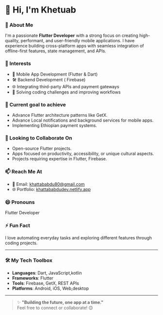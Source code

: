 # 👋 Hi, I'm Khetuab

### 🚀 About Me
I'm a passionate **Flutter Developer** with a strong focus on creating high-quality, performant, and user-friendly mobile applications.
I have experience building cross-platform apps with seamless integration of offline-first features, state management, and APIs. 

### 👀 Interests
- 📱 Mobile App Development (Flutter & Dart)
- 🛠️ Backend Development ( Firebase)
- 🌐 Integrating third-party APIs and payment gateways
- 🧩 Solving coding challenges and improving workflows

### 🌱 Current goal to achieve
- Advance Flutter architecture patterns like GetX.
- Advance Local notifications and background services for mobile apps.
- Implementing Ethiopian payment systems.

### 💞️ Looking to Collaborate On
- Open-source Flutter projects.
- Apps focused on productivity, accessibility, or unique cultural aspects.
- Projects requiring expertise in Flutter, Firebase.

### 📫 Reach Me At
- 📧 Email: [khattababdu80@gmail.com](mailto:khattababdu80@gmail.comm)
- 🌐 Portfolio: [khattababdudev.netlify.app](https://khattababdudev.netlify.ap) 

### 😄 Pronouns
Flutter Developer

### ⚡ Fun Fact
I love automating everyday tasks and exploring different features through coding projects.  

---

### 🛠️ My Tech Toolbox
- **Languages**: Dart, JavaScript,kotlin
- **Frameworks**: Flutter
- **Tools**: Firebase, GetX, REST APIs
- **Platforms**: Android, iOS, Web,desktop

---

> ✨ **"Building the future, one app at a time."**  
Feel free to connect or collaborate! 😊
